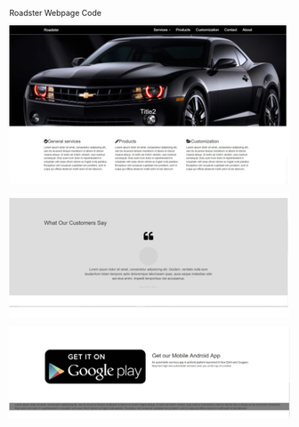 Roadster Webpage Code


![alt tag](https://github.com/keshav1007/Roadster/blob/master/roadster_ss/frontPage.jpg)

![alt tag](https://github.com/keshav1007/Roadster/blob/master/roadster_ss/testimonial.jpg)

![alt tag](https://github.com/keshav1007/Roadster/blob/master/roadster_ss/endofpage.JPG)